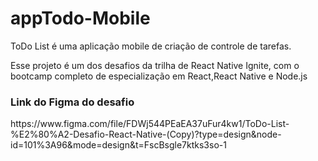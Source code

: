 <h1>appTodo-Mobile</h1> 

<p>ToDo List é uma aplicação mobile de criação de controle de tarefas.</p>
<p>Esse projeto é um dos desafios da trilha de React Native Ignite, com o bootcamp completo de especialização em React,React Native e Node.js</p>

<h3>Link do Figma do desafio </h3>
<a>https://www.figma.com/file/FDWj544PEaEA37uFur4kw1/ToDo-List-%E2%80%A2-Desafio-React-Native-(Copy)?type=design&node-id=101%3A96&mode=design&t=FscBsgle7ktks3so-1</a>
